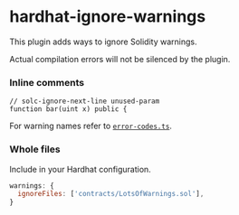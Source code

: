 # hardhat-ignore-warnings

This plugin adds ways to ignore Solidity warnings.

Actual compilation errors will not be silenced by the plugin.

### Inline comments

```solidity
// solc-ignore-next-line unused-param
function bar(uint x) public {
```

For warning names refer to [`error-codes.ts`](./src/error-codes.ts).

### Whole files

Include in your Hardhat configuration.

```javascript
warnings: {
  ignoreFiles: ['contracts/LotsOfWarnings.sol'],
}
```
